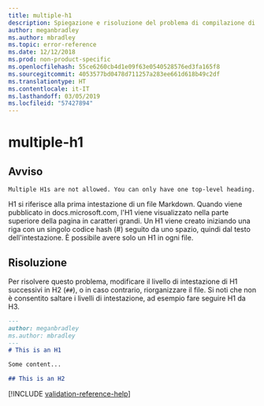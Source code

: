 ```yaml
---
title: multiple-h1
description: Spiegazione e risoluzione del problema di compilazione di Docs multiple-h1.
author: meganbradley
ms.author: mbradley
ms.topic: error-reference
ms.date: 12/12/2018
ms.prod: non-product-specific
ms.openlocfilehash: 55ce6260cb4d1e09f63e0540528576ed3fa165f8
ms.sourcegitcommit: 4053577bd0478d711257a283ee661d618b49c2df
ms.translationtype: HT
ms.contentlocale: it-IT
ms.lasthandoff: 03/05/2019
ms.locfileid: "57427894"
---
```

# <a name="multiple-h1"></a>multiple-h1

## <a name="warning"></a>Avviso

`Multiple H1s are not allowed. You can only have one top-level heading.`

H1 si riferisce alla prima intestazione di un file Markdown. Quando viene pubblicato in docs.microsoft.com, l'H1 viene visualizzato nella parte superiore della pagina in caratteri grandi. Un H1 viene creato iniziando una riga con un singolo codice hash (#) seguito da uno spazio, quindi dal testo dell'intestazione. È possibile avere solo un H1 in ogni file.

## <a name="resolution"></a>Risoluzione

Per risolvere questo problema, modificare il livello di intestazione di H1 successivi in H2 (`##`), o in caso contrario, riorganizzare il file. Si noti che non è consentito saltare i livelli di intestazione, ad esempio fare seguire H1 da H3.

```markdown
---
author: meganbradley
ms.author: mbradley
---
# This is an H1

Some content...

## This is an H2
```

<!--make sure to add this file to your includes folder and verify the path-->
[!INCLUDE [validation-reference-help](includes/validation-reference-help.md)]